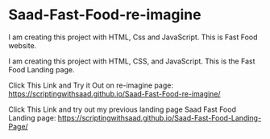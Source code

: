 # Saad-Fast-Food-re-imagine
I am creating this project with HTML, Css and JavaScript. This is Fast Food website.


I am creating this project with HTML, CSS, and JavaScript. This is the Fast Food Landing page.

Click This Link and Try it Out on re-imagine page: https://scriptingwithsaad.github.io/Saad-Fast-Food-re-imagine/

Click This Link and try out my previous landing page Saad Fast Food Landing page: https://scriptingwithsaad.github.io/Saad-Fast-Food-Landing-Page/
